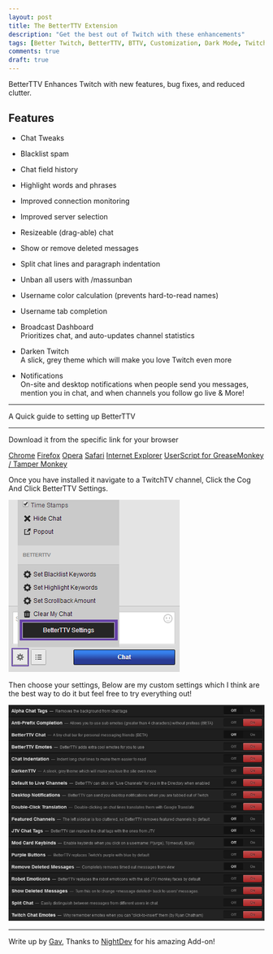 ```yaml
---
layout: post
title: The BetterTTV Extension
description: "Get the best out of Twitch with these enhancements"
tags: [Better Twitch, BetterTTV, BTTV, Customization, Dark Mode, Twitch enhancements]
comments: true
draft: true
---
```


BetterTTV Enhances Twitch with new features, bug fixes, and reduced clutter.
 
## Features
 
* Chat Tweaks
* Blacklist spam
* Chat field history
* Highlight words and phrases
* Improved connection monitoring
* Improved server selection
* Resizeable (drag-able) chat
* Show or remove deleted messages
* Split chat lines and paragraph indentation
* Unban all users with /massunban
* Username color calculation (prevents hard-to-read names)
* Username tab completion
 
* Broadcast Dashboard
<br>Prioritizes chat, and auto-updates channel statistics
 
* Darken Twitch
<br>A slick, grey theme which will make you love Twitch even more
 
* Notifications
<br>On-site and desktop notifications when people send you messages, mention you in chat, and when channels you follow go live & More!
 
----
 
A Quick guide to setting up BetterTTV
 
----
 
Download it from the specific link for your browser
 
<a href="https://chrome.google.com/webstore/detail/betterttv/ajopnjidmegmdimjlfnijceegpefgped?hl=en">Chrome</a>
<a href="http://www.nightdev.com/betterttv/betterttvfirefox.xpi">Firefox</a>
<a href="http://www.nightdev.com/betterttv/betterttvopera.nex">Opera</a>
<a href="http://www.nightdev.com/betterttv/betterttvsafari.safariextz">Safari</a>
<a href="http://www.nightdev.com/betterttv/betterttvie.exe">Internet Explorer</a>
<a href="http://www.nightdev.com/betterttv/betterttv.user.js">UserScript for GreaseMonkey / Tamper Monkey</a>
 
Once you have installed it navigate to a TwitchTV channel, Click the Cog And Click BetterTTV Settings.
 
<img src="/images/customization_guide/bttv_howto_settings.png">
 
Then choose your settings, Below are my custom settings which I think are the best way to do it but feel free to try everything out!
 
<img src="/images/customization_guide/bttv_custom_settings.png">
 
----
 
Write up by <a href="http://twitter.com/GavXD">Gav</a>, Thanks to <a href="http://nightdev.com/">NightDev</a> for his amazing Add-on!

